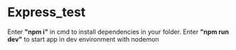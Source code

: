 # Express_test
Enter <b>"npm i"</b> in cmd to install dependencies in your folder.
Enter <b>"npm run dev"</b> to start app in dev environment with nodemon

